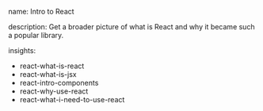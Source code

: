 name: Intro to React

description: Get a broader picture of what is React and why it became such a popular library.

insights:
  - react-what-is-react
  - react-what-is-jsx
  - react-intro-components
  - react-why-use-react
  - react-what-i-need-to-use-react
